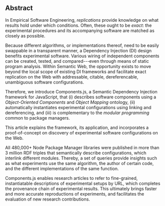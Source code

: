 ## Abstract
<!-- Context      -->
In Empirical Software Engineering,
_replications_ provide knowledge on what results hold under which conditions.
Often, these ought to be _exact_: the experimental procedures and its accompanying software are matched as closely as possible.
<!-- Need         -->
Because different algorithms, or implementations thereof, need to be easily swappable in a transparent manner,
a Dependency Injection (DI) design benefits experimental software.
Various wiring of independent components can be created, tested, and compared---even through means of static program analysis.
Within Semantic Web,
the opportunity exists to move beyond the local scope of existing DI frameworks and 
facilitate exact replication on the Web with addressable, citable, dereferencable, unambiguous software configurations.
<!-- Task         -->
Therefore, 
we introduce Components.js, a Semantic Dependency Injection framework for JavaScript,
that (i) describes software components using a _Object-Oriented Components_ and _Object Mapping_ ontology, 
(ii) automatically instantiates experimental configurations using linking and dereferencing, and
(iii) is complementary to the _modular programming_ common to package managers.
<!-- Object       -->
This article explains the framework, 
its application, 
and incorporates a proof-of-concept on discovery of experimental software configurations on the Web.
<!-- Findings     -->
All 480,000+ Node Package Manager libraries were published in
more than 3 million RDF triples that semantically describe configurations, which interlink different modules.
Thereby, a set of queries provide insights such as what experiments use the same algorithm, 
the author of certain code, and the different implementations of the same function.
<!-- Conclusion   -->
Components.js enables research articles to refer to fine-grained, 
instantiatable descriptions of experimental setups by URL,
which completes the provenance chain of experimental results.
This ultimately brings faster and more accurate reproductions of experiments,
and facilitates the evaluation of new research contributions.

